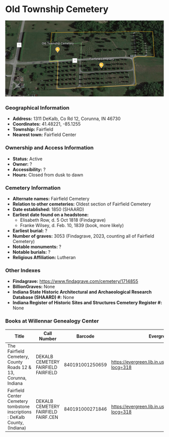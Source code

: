 # Old Township Cemetery
![Old Township Cemetery on Google Earth](https://github.com/FyoAtEPL/DeKalbCemeteries/blob/main/images/mapImages/FairfieldAllEarth.png "Old Township Cemetery on Google Earth")

### Geographical Information
- **Address:** 1311 DeKalb, Co Rd 12, Corunna, IN 46730
- **Coordinates:** 41.48221, -85.1255
- **Township:** Fairfield
- **Nearest town:** Fairfield Center

### Ownership and Access Information
- **Status:** Active
- **Owner:** ?
- **Accessibility:** ?
- **Hours:** Closed from dusk to dawn

### Cemetery Information
- **Alternate names:** Fairfield Cemetery
- **Relation to other cemeteries:** Oldest section of Fairfield Cemetery
- **Date established:** 1850 (SHAARD)
- **Earliest date found on a headstone:** 
  - Elisabeth Row, d. 5 Oct 1818 (Findagrave)
  - Franke Wilsey, d. Feb. 10, 1839 (book, more likely)
- **Earliest burial:** ?
- **Number of graves:**  3053 (Findagrave, 2023, counting all of Fairfield Cemetery)
- **Notable monuments:** ?
- **Notable burials:** ?
- **Religious Affiliation:** Lutheran

### Other Indexes
- **Findagrave:** https://www.findagrave.com/cemetery/1714855
- **BillionGraves:** None
- **Indiana State Historic Architectural and Archaeological Research Database (SHAARD) #:** None
- **Indiana Register of Historic Sites and Structures Cemetery Register #:** None

### Books at Willennar Genealogy Center

| Title | Call Number | Barcode | Evergreen Record |
| ------------ | ------------ | ------------ | ------------ |
| The Fairfield Cemetery, County Roads 12 & 13, Corunna, Indiana | DEKALB CEMETERY FAIRFIELD FAIRFIELD | 840191001250659 | https://evergreen.lib.in.us/eg/opac/record/20698238?locg=318 |
| Fairfield Center Cemetery tombstone inscriptions : DeKalb County, (Indiana) | DEKALB CEMETERY FAIRFIELD FAIRF.CEN | 840191000271846 | https://evergreen.lib.in.us/eg/opac/record/20670311?locg=318 |
